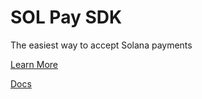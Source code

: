 # SOL Pay SDK
The easiest way to accept Solana payments

[Learn More](https://solpay.togatech.org/)

[Docs](https://solpay.togatech.org/docs)
